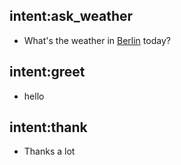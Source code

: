 ## intent:ask_weather
- What's the weather in [Berlin](location:berlin) today?

## intent:greet
- hello

## intent:thank
- Thanks a lot
